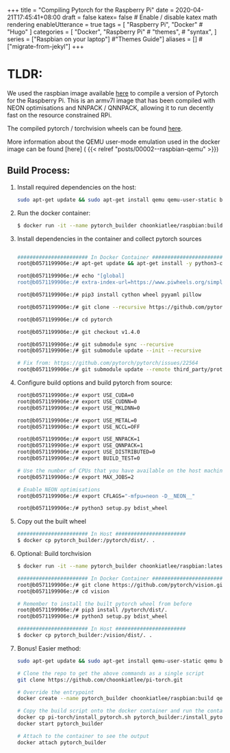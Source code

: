 +++
title =  "Compiling Pytorch for the Raspberry Pi"
date =  2020-04-21T17:45:41+08:00
draft = false
katex= false    # Enable / disable katex math rendering
enableUtterance = true
tags = [
    "Raspberry Pi",
    "Docker"
    # "Hugo" 
]
categories = [
    "Docker",
    "Raspberry Pi"
    # "themes",
    # "syntax",
]
series = ["Raspbian on your laptop"] #"Themes Guide"]
aliases = [] # ["migrate-from-jekyl"]
+++


# TLDR:

We used the raspbian image available [here](https://hub.docker.com/r/choonkiatlee/raspbian) to compile a version of Pytorch for the Raspberry Pi. This is an armv7l image that has been compiled with NEON optimisations and NNPACK / QNNPACK, allowing it to run decently fast on the resource constrained RPi.

The compiled pytorch / torchvision wheels can be found [here](https://github.com/choonkiatlee/pi-torch). 

More information about the QEMU user-mode emulation used in the docker image can be found [here] ( {{< relref "posts/00002--raspbian-qemu" >}})

## Build Process:

1) Install required dependencies on the host:

    ```bash
    sudo apt-get update && sudo apt-get install qemu qemu-user-static binfmt-support
    ```

2) Run the docker container:

    ```bash
    $ docker run -it --name pytorch_builder choonkiatlee/raspbian:build
    ```

3) Install dependencies in the container and collect pytorch sources

    ```bash

    ####################### In Docker Container #######################
    root@b0571199906e:/# apt-get update && apt-get install -y python3-cffi python3-numpy libatlas-base-dev

    root@b0571199906e:/# echo "[global]
    root@b0571199906e:/# extra-index-url=https://www.piwheels.org/simple" >> /etc/pip.conf

    root@b0571199906e:/# pip3 install cython wheel pyyaml pillow

    root@b0571199906e:/# git clone --recursive https://github.com/pytorch/pytorch

    root@b0571199906e:/# cd pytorch

    root@b0571199906e:/# git checkout v1.4.0

    root@b0571199906e:/# git submodule sync --recursive
    root@b0571199906e:/# git submodule update --init --recursive

    # Fix from: https://github.com/pytorch/pytorch/issues/22564
    root@b0571199906e:/# git submodule update --remote third_party/protobuf

    ```

4) Configure build options and build pytorch from source:

    ```bash
    root@b0571199906e:/# export USE_CUDA=0
    root@b0571199906e:/# export USE_CUDNN=0
    root@b0571199906e:/# export USE_MKLDNN=0

    root@b0571199906e:/# export USE_METAL=0
    root@b0571199906e:/# export USE_NCCL=OFF

    root@b0571199906e:/# export USE_NNPACK=1
    root@b0571199906e:/# export USE_QNNPACK=1
    root@b0571199906e:/# export USE_DISTRIBUTED=0
    root@b0571199906e:/# export BUILD_TEST=0

    # Use the number of CPUs that you have available on the host machine
    root@b0571199906e:/# export MAX_JOBS=2 

    # Enable NEON optimisations
    root@b0571199906e:/# export CFLAGS="-mfpu=neon -D__NEON__" 

    root@b0571199906e:/# python3 setup.py bdist_wheel

    ```

5) Copy out the built wheel

    ```bash
    ####################### In Host #######################
    $ docker cp pytorch_builder:/pytorch/dist/. .
    ```

6) Optional: Build torchvision

    ```bash
    $ docker run -it --name pytorch_builder choonkiatlee/raspbian:latest

    ####################### In Docker Container #######################
    root@b0571199906e:/# git clone https://github.com/pytorch/vision.git
    root@b0571199906e:/# cd vision

    # Remember to install the built pytorch wheel from before
    root@b0571199906e:/# pip3 install /pytorch/dist/.
    root@b0571199906e:/# python3 setup.py bdist_wheel

    ####################### In Host #######################
    $ docker cp pytorch_builder:/vision/dist/. .
    ```

7) Bonus! Easier method: 

    ```bash
    sudo apt-get update && sudo apt-get install qemu-user-static qemu binfmt-support

    # Clone the repo to get the above commands as a single script
    git clone https://github.com/choonkiatlee/pi-torch.git

    # Override the entrypoint
    docker create --name pytorch_builder choonkiatlee/raspbian:build qemu-arm-static /bin/bash install_pytorch.sh

    # Copy the build script onto the docker container and run the container
    docker cp pi-torch/install_pytorch.sh pytorch_builder:/install_pytorch.sh
    docker start pytorch_builder

    # Attach to the container to see the output
    docker attach pytorch_builder
    ```



